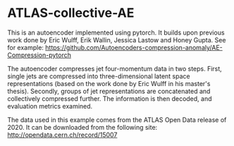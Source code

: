 # ATLAS-collective-AE
This is an autoencoder implemented using pytorch. It builds upon previous work done by Eric Wulff, Erik Wallin, Jessica Lastow and Honey Gupta. See for example: https://github.com/Autoencoders-compression-anomaly/AE-Compression-pytorch

The autoencoder compresses jet four-momentum data in two steps. First, single jets are compressed into three-dimensional latent space representations (based on the work done by Eric Wulff in his master's thesis). Secondly, groups of jet representations are concatenated and collectively compressed further. The information is then decoded, and evaluation metrics examined.

The data used in this example comes from the ATLAS Open Data release of 2020. It can be downloaded from the following site: http://opendata.cern.ch/record/15007
